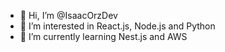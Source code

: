 - 👋 Hi, I’m @IsaacOrzDev
- 👀 I’m interested in React.js, Node.js and Python
- 🌱 I’m currently learning Nest.js and AWS
